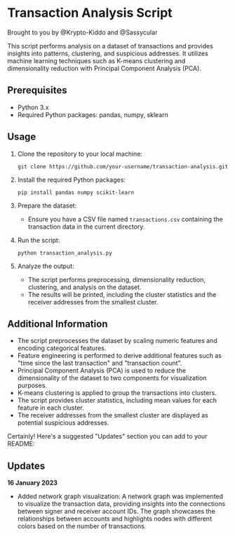 
# Transaction Analysis Script
Brought to you by @Krypto-Kiddo and @Sassycular

This script performs analysis on a dataset of transactions and provides insights into patterns, clustering, and suspicious addresses. It utilizes machine learning techniques such as K-means clustering and dimensionality reduction with Principal Component Analysis (PCA).

## Prerequisites

- Python 3.x
- Required Python packages: pandas, numpy, sklearn

## Usage

1. Clone the repository to your local machine:

   ```shell
   git clone https://github.com/your-username/transaction-analysis.git
   ```

2. Install the required Python packages:

   ```shell
   pip install pandas numpy scikit-learn
   ```

3. Prepare the dataset:

   - Ensure you have a CSV file named `transactions.csv` containing the transaction data in the current directory.

4. Run the script:

   ```shell
   python transaction_analysis.py
   ```

5. Analyze the output:

   - The script performs preprocessing, dimensionality reduction, clustering, and analysis on the dataset.
   - The results will be printed, including the cluster statistics and the receiver addresses from the smallest cluster.

## Additional Information

- The script preprocesses the dataset by scaling numeric features and encoding categorical features.
- Feature engineering is performed to derive additional features such as "time since the last transaction" and "transaction count".
- Principal Component Analysis (PCA) is used to reduce the dimensionality of the dataset to two components for visualization purposes.
- K-means clustering is applied to group the transactions into clusters.
- The script provides cluster statistics, including mean values for each feature in each cluster.
- The receiver addresses from the smallest cluster are displayed as potential suspicious addresses.

Certainly! Here's a suggested "Updates" section you can add to your README:

## Updates

**16 January 2023**
- Added network graph visualization: A network graph was implemented to visualize the transaction data, providing insights into the connections between signer and receiver account IDs. The graph showcases the relationships between accounts and highlights nodes with different colors based on the number of transactions. 

